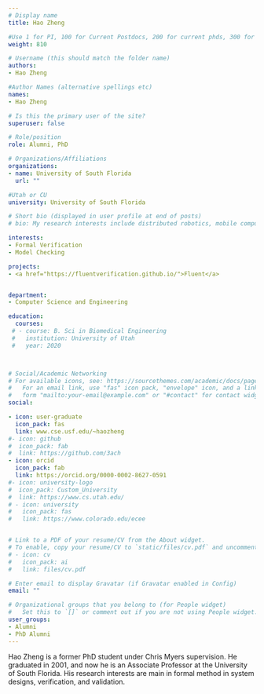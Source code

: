 ```yaml
---
# Display name
title: Hao Zheng

#Use 1 for PI, 100 for Current Postdocs, 200 for current phds, 300 for current masters, 400 for current undergrads, 800 for alum postdocs, 810 for alum phds, 820 for alum masters, and 830 for alum undergrads
weight: 810

# Username (this should match the folder name)
authors:
- Hao Zheng

#Author Names (alternative spellings etc)
names:
- Hao Zheng

# Is this the primary user of the site?
superuser: false

# Role/position
role: Alumni, PhD

# Organizations/Affiliations
organizations:
- name: University of South Florida
  url: ""

#Utah or CU
university: University of South Florida

# Short bio (displayed in user profile at end of posts)
# bio: My research interests include distributed robotics, mobile computing and programmable matter.

interests:
- Formal Verification
- Model Checking

projects:
- <a href="https://fluentverification.github.io/">Fluent</a>


department:
- Computer Science and Engineering

education:
  courses:
 # - course: B. Sci in Biomedical Engineering
 #   institution: University of Utah
 #   year: 2020



# Social/Academic Networking
# For available icons, see: https://sourcethemes.com/academic/docs/page-builder/#icons
#   For an email link, use "fas" icon pack, "envelope" icon, and a link in the
#   form "mailto:your-email@example.com" or "#contact" for contact widget.
social:

- icon: user-graduate
  icon_pack: fas
  link: www.cse.usf.edu/~haozheng
#- icon: github
#  icon_pack: fab
#  link: https://github.com/3ach
- icon: orcid
  icon_pack: fab
  link: https://orcid.org/0000-0002-8627-0591
#- icon: university-logo
#  icon_pack: Custom_University
#  link: https://www.cs.utah.edu/
# - icon: university
#   icon_pack: fas
#   link: https://www.colorado.edu/ecee


# Link to a PDF of your resume/CV from the About widget.
# To enable, copy your resume/CV to `static/files/cv.pdf` and uncomment the lines below.
# - icon: cv
#   icon_pack: ai
#   link: files/cv.pdf

# Enter email to display Gravatar (if Gravatar enabled in Config)
email: ""

# Organizational groups that you belong to (for People widget)
#   Set this to `[]` or comment out if you are not using People widget.
user_groups:
- Alumni
- PhD Alumni
---
```


Hao Zheng is a former PhD student under Chris Myers supervision. He graduated in 2001, and now he is an Associate Professor at the University of South Florida. His research interests are main in formal method in system designs, verification, and validation. 